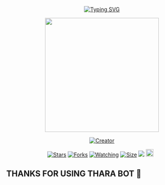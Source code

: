 <p align="center"> 
  <p align="center">
  <a href="https://git.io/typing-svg"><img src="https://readme-typing-svg.demolab.com?font=Bungee+Shade&size=25&pause=1000&background=FF000000&width=435&lines=THARA+MD+WA:BOT+;Created+By+Chamiya" alt="Typing SVG" /></a>
</p> 
  
<p align="center"> 
<img src="https://i.ibb.co/qW37QJQ/0bb85ef643bdcee16c793b37e788ed44.jpg" width="300" height="300"/>
</p>

<p align="center">
<a href="#"><img title="Creator" src="https://img.shields.io/badge/Creator-Janiya-blue.svg?style=for-the-badge&logo=github"></a>
</p>
<p align="center">
<a href="https://github.com/Janithsadanuwan/Queen-Nilu-Md/stargazers/"><img title="Stars" src="https://img.shields.io/github/stars/Janithsadanuwan/Queen-Nilu-Md?color=white&style=flat-square"></a>
<a href="https://github.com/Janithsadanuwan/Queen-Nilu-Md/network/members"><img title="Forks" src="https://img.shields.io/github/forks/Janithsadanuwan/Queen-Nilu-Md?color=yellow&style=flat-square"></a>
<a href="https://github.com/Janithsadanuwan/Queen-Nilu-Md/watchers"><img title="Watching" src="https://img.shields.io/github/watchers/Janithsadanuwan/Queen-Nilu-Md?label=Watchers&color=red&style=flat-square"></a>
<a href="https://github.com/Janithsadanuwan/Queen-Nilu-Md/"><img title="Size" src="https://img.shields.io/github/repo-size/AlipBot/Api-Alpis?style=flat-square&color=darkred"></a>
<a href="https://hits.seeyoufarm.com"><img src="https://hits.seeyoufarm.com/api/count/incr/badge.svg?url=https://github.com/Janithsadanuwan/Queen-Nilu-Md/%2Fhit-counter&count_bg=%2379C83D&title_bg=%23555555&icon=probot.svg&icon_color=%2304FF00&title=hits&edge_flat=false"/></a>
<a href="https://github.com/Janithsadanuwan/Queen-Nilu-Md/graphs/commit-activity"><img height="20" src="https://img.shields.io/badge/Maintained-No-red.svg"></a>&nbsp;&nbsp;
</p> 

## THANKS FOR USING THARA BOT 💃
